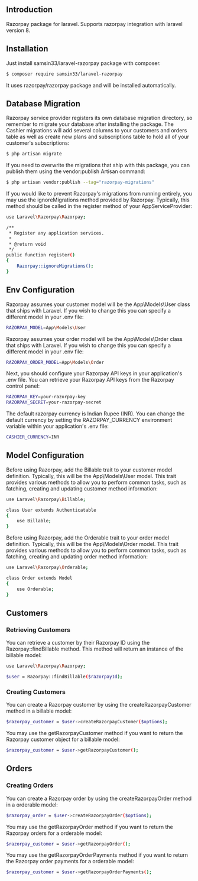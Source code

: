 
## Introduction

Razorpay package for laravel. Supports razorpay integration with laravel version 8.

## Installation
Just install samsin33/laravel-razorpay package with composer.

```bash
$ composer require samsin33/laravel-razorpay
```

It uses razorpay/razorpay package and will be installed automatically.

## Database Migration
Razorpay service provider registers its own database migration directory, so remember to migrate your database after installing the package. The Cashier migrations will add several columns to your customers and orders table as well as create new plans and subscriptions table to hold all of your customer's subscriptions:

```bash
$ php artisan migrate
```

If you need to overwrite the migrations that ship with this package, you can publish them using the vendor:publish Artisan command:

```bash
$ php artisan vendor:publish --tag="razorpay-migrations"
```

If you would like to prevent Razorpay's migrations from running entirely, you may use the ignoreMigrations method provided by Razorpay. Typically, this method should be called in the register method of your AppServiceProvider:

```bash
use Laravel\Razorpay\Razorpay;

/**
 * Register any application services.
 *
 * @return void
 */
public function register()
{
    Razorpay::ignoreMigrations();
}
```

## Env Configuration

Razorpay assumes your customer model will be the App\Models\User class that ships with Laravel. If you wish to change this you can specify a different model in your .env file:

```bash
RAZORPAY_MODEL=App\Models\User
```

Razorpay assumes your order model will be the App\Models\Order class that ships with Laravel. If you wish to change this you can specify a different model in your .env file:

```bash
RAZORPAY_ORDER_MODEL=App\Models\Order
```

Next, you should configure your Razorpay API keys in your application's .env file. You can retrieve your Razorpay API keys from the Razorpay control panel:

```bash
RAZORPAY_KEY=your-razorpay-key
RAZORPAY_SECRET=your-razorpay-secret
```

The default razorpay currency is Indian Rupee (INR). You can change the default currency by setting the RAZORPAY_CURRENCY environment variable within your application's .env file:

```bash
CASHIER_CURRENCY=INR
```

## Model Configuration

Before using Razorpay, add the Billable trait to your customer model definition. Typically, this will be the App\Models\User model. This trait provides various methods to allow you to perform common tasks, such as fatching, creating and updating customer method information:

```bash
use Laravel\Razorpay\Billable;

class User extends Authenticatable
{
    use Billable;
}
```

Before using Razorpay, add the Orderable trait to your order model definition. Typically, this will be the App\Models\Order model. This trait provides various methods to allow you to perform common tasks, such as fatching, creating and updating order method information:

```bash
use Laravel\Razorpay\Orderable;

class Order extends Model
{
    use Orderable;
}
```

## Customers

### Retrieving Customers
You can retrieve a customer by their Razorpay ID using the Razorpay::findBillable method. This method will return an instance of the billable model:

```bash
use Laravel\Razorpay\Razorpay;

$user = Razorpay::findBillable($razorpayId);
```

### Creating Customers

You can create a Razorpay customer by using the createRazorpayCustomer method in a billable model:

```bash
$razorpay_customer = $user->createRazorpayCustomer($options);
```

You may use the getRazorpayCustomer method if you want to return the Razorpay customer object for a billable model:

```bash
$razorpay_customer = $user->getRazorpayCustomer();
```

## Orders

### Creating Orders

You can create a Razorpay order by using the createRazorpayOrder method in a orderable model:

```bash
$razorpay_order = $user->createRazorpayOrder($options);
```

You may use the getRazorpayOrder method if you want to return the Razorpay orders for a orderable model:

```bash
$razorpay_customer = $user->getRazorpayOrder();
```

You may use the getRazorpayOrderPayments method if you want to return the Razorpay order payments for a orderable model:

```bash
$razorpay_customer = $user->getRazorpayOrderPayments();
```

